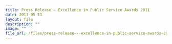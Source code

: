 ```yaml
---
title: Press Release – Excellence in Public Service Awards 2011
date: 2011-05-13
layout: file
description: ""
image: ""
file_url: /files/press-release---excellence-in-public-service-awards-2011.pdf
---
```

